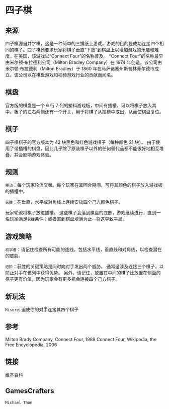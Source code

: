 # 四子棋

## 来源

四子棋源自井字棋，这是一种简单的三排纸上游戏。游戏的目的是成功连接四个相同的棋子。四子棋还要求玩家将棋子垂直“下放”到棋盘上以增加游戏的乐趣和难度。在美国，该游戏以“Connect Four”的名称普及。 “Connect Four”的名称最早由米尔顿·布拉德利公司（Milton Bradley Company）在 1974 年创造。该公司由米尔顿·布拉德利（Milton Bradley）于 1860 年在马萨诸塞州斯普林菲尔德市成立。该公司以在棋盘游戏和视频游戏行业的贡献而闻名。

## 棋盘

官方版的棋盘是一个 6 行 7 列的塑料游戏板，中间有插槽，可以将棋子放入其中。板子的左右两侧还有一个开关，用于将棋子从插槽中取出，从而使棋盘复位。

## 棋子

四子棋棋子的官方版本为 42 块黑色和红色游戏棋子（每种颜色 21 块）。 由于使用了带插槽的棋盘，因此几乎除了原装棋子以外的任何替代品都不能很好地相互堆叠，并会影响游戏体验。

## 规则

`移动`：每个玩家轮流交替。每个玩家在其回合期间，可将其颜色的棋子放入游戏板的插槽中。

`获胜`：在垂直，水平或对角线上连续安放四个己方颜色棋子。

玩家轮流将棋子放进插槽。 这些棋子会落到棋盘的底部，游戏继续进行，直到一名玩家满足`获胜`条件；或者直到棋盘填满为止--将这导致平局。

## 游戏策略

`初学者`：请记住检查所有可能的连线，包括水平线，垂直线和对角线，以检查潜在的威胁。

`进阶`：获胜的关键策略是同时向对手发出两个威胁。 通常这涉及连接三个棋子，以防止对手在该列中获得优势。 另外，请记住，放置在中间的棋子比放置在侧面的棋子更有价值，因为玩家会有更多机会连接四个己方棋子。

## 新玩法

`Misere`: 迫使你的对手连接其四个棋子

## 参考

Milton Brady Company, Connect Four, 1989 Connect Four, Wikipedia, the Free Encyclopedia, 2006

## 链接

[维基百科](http://en.wikipedia.org/wiki/Connect_Four)

## GamesCrafters

`Michael Thon`

